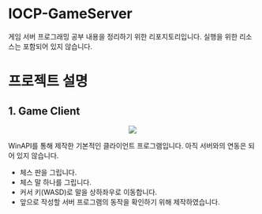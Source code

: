 # IOCP-GameServer

게임 서버 프로그래밍 공부 내용을 정리하기 위한 리포지토리입니다.
실행을 위한 리소스는 포함되어 있지 않습니다.


# 프로젝트 설명
## 1. Game Client

<div align="center">
<img src="https://user-images.githubusercontent.com/45813451/229701836-23399fb9-b9b8-413c-b382-89de23105180.gif">
</div>

WinAPI를 통해 제작한 기본적인 클라이언트 프로그램입니다. 아직 서버와의 연동은 되어 있지 않습니다.

- 체스 판을 그립니다.
- 체스 말 하나를 그립니다.
- 커서 키(WASD)로 말을 상하좌우로 이동합니다.
- 앞으로 작성할 서버 프로그램의 동작을 확인하기 위해 제작하였습니다.
